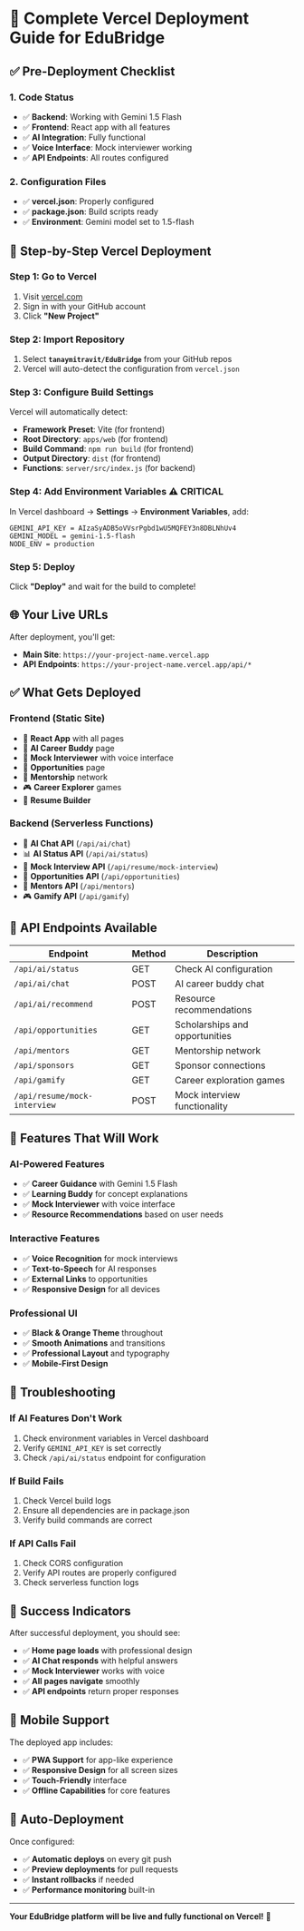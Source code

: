 # 🚀 Complete Vercel Deployment Guide for EduBridge

## ✅ **Pre-Deployment Checklist**

### **1. Code Status**
- ✅ **Backend**: Working with Gemini 1.5 Flash
- ✅ **Frontend**: React app with all features
- ✅ **AI Integration**: Fully functional
- ✅ **Voice Interface**: Mock interviewer working
- ✅ **API Endpoints**: All routes configured

### **2. Configuration Files**
- ✅ **vercel.json**: Properly configured
- ✅ **package.json**: Build scripts ready
- ✅ **Environment**: Gemini model set to 1.5-flash

## 🚀 **Step-by-Step Vercel Deployment**

### **Step 1: Go to Vercel**
1. Visit [vercel.com](https://vercel.com)
2. Sign in with your GitHub account
3. Click **"New Project"**

### **Step 2: Import Repository**
1. Select **`tanaymitravit/EduBridge`** from your GitHub repos
2. Vercel will auto-detect the configuration from `vercel.json`

### **Step 3: Configure Build Settings**
Vercel will automatically detect:
- **Framework Preset**: Vite (for frontend)
- **Root Directory**: `apps/web` (for frontend)
- **Build Command**: `npm run build` (for frontend)
- **Output Directory**: `dist` (for frontend)
- **Functions**: `server/src/index.js` (for backend)

### **Step 4: Add Environment Variables** ⚠️ **CRITICAL**
In Vercel dashboard → **Settings** → **Environment Variables**, add:

```
GEMINI_API_KEY = AIzaSyADB5oVVsrPgbd1wU5MQFEY3n8DBLNhUv4
GEMINI_MODEL = gemini-1.5-flash
NODE_ENV = production
```

### **Step 5: Deploy**
Click **"Deploy"** and wait for the build to complete!

## 🌐 **Your Live URLs**

After deployment, you'll get:
- **Main Site**: `https://your-project-name.vercel.app`
- **API Endpoints**: `https://your-project-name.vercel.app/api/*`

## ✅ **What Gets Deployed**

### **Frontend (Static Site)**
- 🎨 **React App** with all pages
- 🎯 **AI Career Buddy** page
- 🎤 **Mock Interviewer** with voice interface
- 💼 **Opportunities** page
- 👥 **Mentorship** network
- 🎮 **Career Explorer** games
- 📄 **Resume Builder**

### **Backend (Serverless Functions)**
- 🤖 **AI Chat API** (`/api/ai/chat`)
- 📊 **AI Status API** (`/api/ai/status`)
- 🎤 **Mock Interview API** (`/api/resume/mock-interview`)
- 💼 **Opportunities API** (`/api/opportunities`)
- 👥 **Mentors API** (`/api/mentors`)
- 🎮 **Gamify API** (`/api/gamify`)

## 🔧 **API Endpoints Available**

| Endpoint | Method | Description |
|----------|--------|-------------|
| `/api/ai/status` | GET | Check AI configuration |
| `/api/ai/chat` | POST | AI career buddy chat |
| `/api/ai/recommend` | POST | Resource recommendations |
| `/api/opportunities` | GET | Scholarships and opportunities |
| `/api/mentors` | GET | Mentorship network |
| `/api/sponsors` | GET | Sponsor connections |
| `/api/gamify` | GET | Career exploration games |
| `/api/resume/mock-interview` | POST | Mock interview functionality |

## 🎯 **Features That Will Work**

### **AI-Powered Features**
- ✅ **Career Guidance** with Gemini 1.5 Flash
- ✅ **Learning Buddy** for concept explanations
- ✅ **Mock Interviewer** with voice interface
- ✅ **Resource Recommendations** based on user needs

### **Interactive Features**
- ✅ **Voice Recognition** for mock interviews
- ✅ **Text-to-Speech** for AI responses
- ✅ **External Links** to opportunities
- ✅ **Responsive Design** for all devices

### **Professional UI**
- ✅ **Black & Orange Theme** throughout
- ✅ **Smooth Animations** and transitions
- ✅ **Professional Layout** and typography
- ✅ **Mobile-First Design**

## 🚨 **Troubleshooting**

### **If AI Features Don't Work**
1. Check environment variables in Vercel dashboard
2. Verify `GEMINI_API_KEY` is set correctly
3. Check `/api/ai/status` endpoint for configuration

### **If Build Fails**
1. Check Vercel build logs
2. Ensure all dependencies are in package.json
3. Verify build commands are correct

### **If API Calls Fail**
1. Check CORS configuration
2. Verify API routes are properly configured
3. Check serverless function logs

## 🎉 **Success Indicators**

After successful deployment, you should see:
- ✅ **Home page loads** with professional design
- ✅ **AI Chat responds** with helpful answers
- ✅ **Mock Interviewer** works with voice
- ✅ **All pages navigate** smoothly
- ✅ **API endpoints** return proper responses

## 📱 **Mobile Support**

The deployed app includes:
- ✅ **PWA Support** for app-like experience
- ✅ **Responsive Design** for all screen sizes
- ✅ **Touch-Friendly** interface
- ✅ **Offline Capabilities** for core features

## 🔄 **Auto-Deployment**

Once configured:
- ✅ **Automatic deploys** on every git push
- ✅ **Preview deployments** for pull requests
- ✅ **Instant rollbacks** if needed
- ✅ **Performance monitoring** built-in

---

**Your EduBridge platform will be live and fully functional on Vercel!** 🚀
